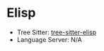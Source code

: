 # Elisp

- Tree Sitter: [tree-sitter-elisp](https://github.com/Wilfred/tree-sitter-elisp)
- Language Server: N/A
